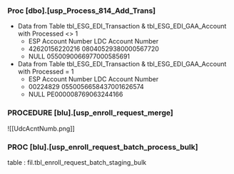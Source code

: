 
### Proc [dbo].[usp_Process_814_Add_Trans]

- Data from Table tbl_ESG_EDI_Transaction & tbl_ESG_EDI_GAA_Account with Processed <> 1
    - ESP Account Number	LDC Account Number
    - 42620156220216	08040529380000567720
    - NULL	0550090066977000585691
- Data from Table tbl_ESG_EDI_Transaction & tbl_ESG_EDI_GAA_Account with Processed = 1
     - ESP Account Number	LDC Account Number
     - 00224829	0550056658437001626574
     - NULL	PE000008769063244166

### PROCEDURE [blu].[usp_enroll_request_merge]
![[UdcAcntNumb.png]]

### PROC [blu].[usp_enroll_request_batch_process_bulk]
table : fil.tbl_enroll_request_batch_staging_bulk





